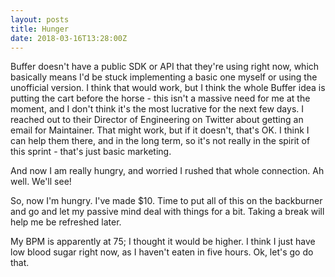 ```yaml
---
layout: posts
title: Hunger
date: 2018-03-16T13:28:00Z
---
```


Buffer doesn't have a public SDK or API that they're using right now, which basically means I'd be stuck implementing a basic one myself or using the unofficial version. I think that would work, but I think the whole Buffer idea is putting the cart before the horse - this isn't a massive need for me at the moment, and I don't think it's the most lucrative for the next few days. I reached out to their Director of Engineering on Twitter about getting an email for Maintainer. That might work, but if it doesn't, that's OK. I think I can help them there, and in the long term, so it's not really in the spirit of this sprint - that's just basic marketing.

And now I am really hungry, and worried I rushed that whole connection. Ah well. We'll see!

So, now I'm hungry. I've made $10. Time to put all of this on the backburner and go and let my passive mind deal with things for a bit. Taking a break will help me be refreshed later.

My BPM is apparently at 75; I thought it would be higher. I think I just have low blood sugar right now, as I haven't eaten in five hours. Ok, let's go do that.
